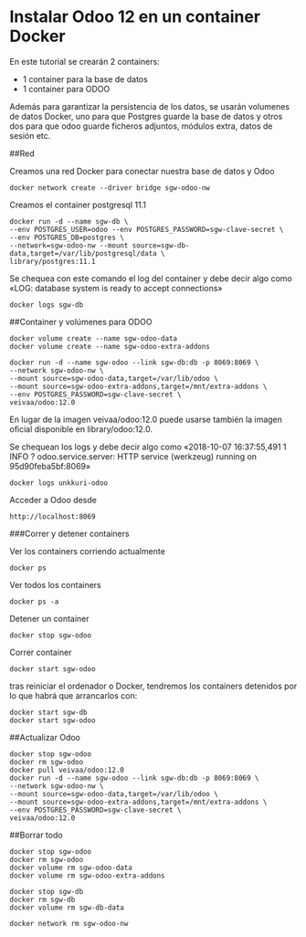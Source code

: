 # Instalar Odoo 12 en un container Docker

En este tutorial se crearán 2 containers:

* 1 container para la base de datos
* 1 container para ODOO

Además para garantizar la persistencia de los datos, se usarán volumenes de datos Docker, uno para que Postgres guarde la base de datos y otros dos para que odoo guarde ficheros adjuntos, módulos extra, datos de sesión etc.

##Red

Creamos una red Docker para conectar nuestra base de datos y Odoo

    docker network create --driver bridge sgw-odoo-nw

Creamos el container postgresql 11.1

    docker run -d --name sgw-db \
    --env POSTGRES_USER=odoo --env POSTGRES_PASSWORD=sgw-clave-secret \
    --env POSTGRES_DB=postgres \
    --network=sgw-odoo-nw --mount source=sgw-db-data,target=/var/lib/postgresql/data \
    library/postgres:11.1    
    
Se chequea con este comando el log del container y debe decir algo como «LOG: database system is ready to accept connections»

    docker logs sgw-db

    
##Container y volúmenes para ODOO

    docker volume create --name sgw-odoo-data
    docker volume create --name sgw-odoo-extra-addons
     
    docker run -d --name sgw-odoo --link sgw-db:db -p 8069:8069 \
    --network sgw-odoo-nw \
    --mount source=sgw-odoo-data,target=/var/lib/odoo \
    --mount source=sgw-odoo-extra-addons,target=/mnt/extra-addons \
    --env POSTGRES_PASSWORD=sgw-clave-secret \
    veivaa/odoo:12.0
    
En lugar de la imagen veivaa/odoo:12.0 puede usarse también la imagen oficial disponible en library/odoo:12.0.

Se chequean los logs y debe decir algo como
    «2018-10-07 16:37:55,491 1 INFO ? odoo.service.server: HTTP service (werkzeug) running on 95d90feba5bf:8069»
    
    docker logs unkkuri-odoo
    
Acceder a Odoo desde

    http://localhost:8069
    
    
###Correr y detener containers    

Ver los containers corriendo actualmente

    docker ps
    
Ver todos los containers

    docker ps -a
    
Detener un container  

    docker stop sgw-odoo

Correr container

    docker start sgw-odoo
    
tras reiniciar el ordenador o Docker, tendremos los containers detenidos por lo que habrá que arrancarlos con:

    docker start sgw-db
    docker start sgw-odoo
    
##Actualizar Odoo

    docker stop sgw-odoo
    docker rm sgw-odoo
    docker pull veivaa/odoo:12.0
    docker run -d --name sgw-odoo --link sgw-db:db -p 8069:8069 \
    --network sgw-odoo-nw \
    --mount source=sgw-odoo-data,target=/var/lib/odoo \
    --mount source=sgw-odoo-extra-addons,target=/mnt/extra-addons \
    --env POSTGRES_PASSWORD=sgw-clave-secret \
    veivaa/odoo:12.0
        
##Borrar todo

    docker stop sgw-odoo
    docker rm sgw-odoo
    docker volume rm sgw-odoo-data
    docker volume rm sgw-odoo-extra-addons
     
    docker stop sgw-db
    docker rm sgw-db
    docker volume rm sgw-db-data
     
    docker network rm sgw-odoo-nw
    